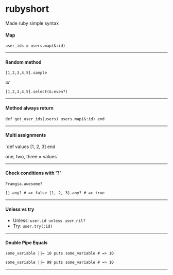 # rubyshort
Made ruby simple syntax


#### Map

`user_ids = users.map(&:id)`


---
#### Random method

`[1,2,3,4,5].sample`

*or*

`[1,2,3,4,5].select(&:even?)`

---
#### Method always return

`def get_user_ids(users)
  users.map(&:id)
end`

---
#### Multi assignments
`def values
  [1, 2, 3]
end

one, two, three = values`

---
#### Check conditions with '?'

`Framgia.awesome?`

`[].any? # => false
[1, 2, 3].any? # => true`


---
#### Unless vs try
* Unless:
  `user.id unless user.nil?`
* Try:
  `user.try(:id)`
  
  
 ---
 #### Double Pipe Equals
 `some_variable ||= 10
puts some_variable # => 10`

`some_variable ||= 99
puts some_variable # => 10`

---

  





